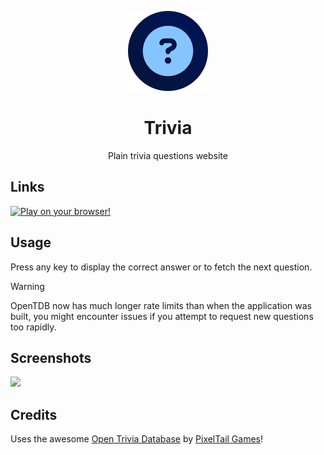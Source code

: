 <div align="center">

![](.media/icon-128x128_round.png)

# Trivia

Plain trivia questions website

</div>

## Links

[![Play on your browser!](https://img.shields.io/website?url=https%3A%2F%2Fgh.steffo.eu%2Ftrivia%2F)](https://gh.steffo.eu/trivia/)

## Usage

Press any key to display the correct answer or to fetch the next question.

> [!Warning]
> OpenTDB now has much longer rate limits than when the application was built, you might encounter issues if you attempt to request new questions too rapidly.

## Screenshots

![](https://imgur.com/jQiRr9E.png)

## Credits

Uses the awesome [Open Trivia Database](https://opentdb.com/) by [PixelTail Games](https://www.pixeltailgames.com/)!
